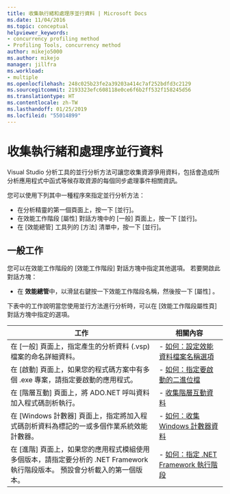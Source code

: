 ```yaml
---
title: 收集執行緒和處理序並行資料 | Microsoft Docs
ms.date: 11/04/2016
ms.topic: conceptual
helpviewer_keywords:
- concurrency profiling method
- Profiling Tools, concurrency method
author: mikejo5000
ms.author: mikejo
manager: jillfra
ms.workload:
- multiple
ms.openlocfilehash: 248c025b23fe2a39203a414c7af252bdfd3c2129
ms.sourcegitcommit: 2193323efc608118e0ce6f6b2ff532f158245d56
ms.translationtype: HT
ms.contentlocale: zh-TW
ms.lasthandoff: 01/25/2019
ms.locfileid: "55014899"
---
```

# <a name="collect-thread-and-process-concurrency-data"></a>收集執行緒和處理序並行資料

Visual Studio 分析工具的並行分析方法可讓您收集資源爭用資料，包括會造成所分析應用程式中函式等候存取資源的每個同步處理事件相關資訊。

您可以使用下列其中一種程序來指定並行分析方法：

- 在分析精靈的第一個頁面上，按一下 [並行]。
- 在效能工作階段 [屬性] 對話方塊中的 [一般] 頁面上，按一下 [並行]。
- 在 [效能總管] 工具列的 [方法] 清單中，按一下 [並行]。

## <a name="common-tasks"></a>一般工作

您可以在效能工作階段的 [效能工作階段]  對話方塊中指定其他選項。 若要開啟此對話方塊：

- 在 **效能總管**中，以滑鼠右鍵按一下效能工作階段名稱，然後按一下 [屬性] 。

下表中的工作說明當您使用並行方法進行分析時，可以在 [效能工作階段屬性頁] 對話方塊中指定的選項。

|工作|相關內容|
|----------|---------------------|
|在 [一般] 頁面上，指定產生的分析資料 (.vsp) 檔案的命名詳細資料。|- [如何：設定效能資料檔案名稱選項](../profiling/how-to-set-performance-data-file-name-options.md)|
|在 [啟動] 頁面上，如果您的程式碼方案中有多個 .exe 專案，請指定要啟動的應用程式。|- [如何：指定要啟動的二進位檔](../profiling/how-to-specify-the-binary-to-start.md)|
|在 [階層互動]  頁面上，將 ADO.NET 呼叫資料加入程式碼剖析執行。|- [收集階層互動資料](../profiling/collecting-tier-interaction-data.md)|
|在 [Windows 計數器]  頁面上，指定將加入程式碼剖析資料為標記的一或多個作業系統效能計數器。|- [如何：收集 Windows 計數器資料](../profiling/how-to-collect-windows-counter-data.md)|
|在 [進階] 頁面上，如果您的應用程式模組使用多個版本，請指定要分析的 .NET Framework 執行階段版本。 預設會分析載入的第一個版本。|- [如何：指定 .NET Framework 執行階段](../profiling/how-to-specify-the-dotnet-framework-runtime.md)|